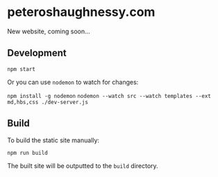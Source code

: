 # peteroshaughnessy.com

New website, coming soon...

## Development

`npm start`

Or you can use `nodemon` to watch for changes:

`npm install -g nodemon`
`nodemon --watch src --watch templates --ext md,hbs,css ./dev-server.js`

## Build

To build the static site manually:

`npm run build`

The built site will be outputted to the `build` directory.

